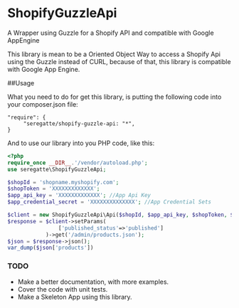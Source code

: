 # ShopifyGuzzleApi
A Wrapper using Guzzle for a Shopify API and compatible with Google AppEngine

This library is mean to be a Oriented Object Way to access a Shopify Api using the Guzzle instead of CURL, because of that, this library is compatible with Google App Engine.

##Usage

What you need to do for get this library, is putting the following code into your composer.json file:

```
"require": {
     "seregatte/shopify-guzzle-api: "*",
}
```

And to use our library into you PHP code, like this:

```php
<?php
require_once __DIR__.'/vendor/autoload.php';
use seregatte\ShopifyGuzzleApi;

$shopId = 'shopname.myshopify.com';
$shopToken = 'XXXXXXXXXXXXX';
$app_api_key = 'XXXXXXXXXXXXX'; //App Api Key
$app_credential_secret = 'XXXXXXXXXXXXXX'; //App Credential Sets

$client = new ShopifyGuzzleApi\Api($shopId, $app_api_key, $shopToken, $app_credential_secret);
$response = $client->setParams(
				['published_status'=>'published']
			)->get('/admin/products.json');
$json = $response->json();
var_dump($json['products'])
```

### TODO

- Make a better documentation, with more examples.
- Cover the code with unit tests.
- Make a Skeleton App using this library.
